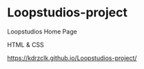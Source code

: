 # Loopstudios-project
Loopstudios Home Page

HTML & CSS

https://kdrzclk.github.io/Loopstudios-project/
